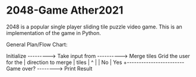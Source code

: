 # 2048-Game Ather2021
2048 is a popular single player sliding tile puzzle video game. This is an implementation of the game in Python.

General Plan/Flow Chart:

  Initialize ---------> Take input from     ----------> Merge tiles 
    Grid                the user for the                    |
                        direction to merge                  |
                        tiles                               |
                              ^                             |
                              |          No                 |         Yes
                              +------------------------ Game over? --------> Print Result 
